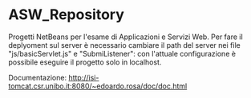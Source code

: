 # ASW_Repository
Progetti NetBeans per l'esame di Applicazioni e Servizi Web.
Per fare il deplyoment sul server è necessario cambiare il path del server nei file "js/basicServlet.js" e "SubmiListener": con l'attuale configurazione è possibile eseguire il progetto solo in localhost.

Documentazione: http://isi-tomcat.csr.unibo.it:8080/~edoardo.rosa/doc/doc.html

